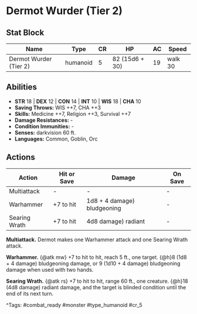 # Dermot Wurder (Tier 2)

## Stat Block

| Name | Type | CR | HP | AC | Speed |
|------|------|----|----|----|-------|
| Dermot Wurder (Tier 2) | humanoid | 5 | 82 (15d6 + 30) | 19 | walk 30 |

## Abilities

- **STR** 18 | **DEX** 12 | **CON** 14 | **INT** 10 | **WIS** 18 | **CHA** 10
- **Saving Throws:** WIS ++7, CHA ++3  
- **Skills:** Medicine ++7, Religion ++3, Survival ++7  
- **Damage Resistances:** -  
- **Condition Immunities:** -  
- **Senses:** darkvision 60 ft.  
- **Languages:** Common, Goblin, Orc


## Actions

| Action | Hit or Save | Damage | On Save |
|--------|--------------|--------|----------|
| Multiattack | - | - | - |
| Warhammer | +7 to hit | 1d8 + 4 damage) bludgeoning | - |
| Searing Wrath | +7 to hit | 4d8 damage) radiant | - |

**Multiattack.** Dermot makes one Warhammer attack and one Searing Wrath attack.

**Warhammer.** {@atk mw} +7 to hit to hit, reach 5 ft., one target. {@h}8 (1d8 + 4 damage) bludgeoning damage, or 9 (1d10 + 4 damage) bludgeoning damage when used with two hands.

**Searing Wrath.** {@atk rs} +7 to hit to hit, range 60 ft., one creature. {@h}18 (4d8 damage) radiant damage, and the target is blinded condition until the end of its next turn.


^Tags: #combat_ready #monster #type_humanoid #cr_5